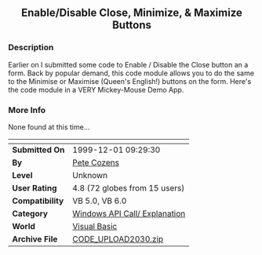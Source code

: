 ﻿<div align="center">

## Enable/Disable Close, Minimize, & Maximize Buttons


</div>

### Description

Earlier on I submitted some code to Enable / Disable the Close button an a form. Back by popular demand, this code module allows you to do the same to the Minimise or Maximise (Queen's English!) buttons on the form. Here's the code module in a VERY Mickey-Mouse Demo App.
 
### More Info
 
None found at this time...


<span>             |<span>
---                |---
**Submitted On**   |1999-12-01 09:29:30
**By**             |[Pete Cozens](https://github.com/Planet-Source-Code/PSCIndex/blob/master/ByAuthor/pete-cozens.md)
**Level**          |Unknown
**User Rating**    |4.8 (72 globes from 15 users)
**Compatibility**  |VB 5\.0, VB 6\.0
**Category**       |[Windows API Call/ Explanation](https://github.com/Planet-Source-Code/PSCIndex/blob/master/ByCategory/windows-api-call-explanation__1-39.md)
**World**          |[Visual Basic](https://github.com/Planet-Source-Code/PSCIndex/blob/master/ByWorld/visual-basic.md)
**Archive File**   |[CODE\_UPLOAD2030\.zip](https://github.com/Planet-Source-Code/pete-cozens-enable-disable-close-minimize-maximize-buttons__1-4669/archive/master.zip)








